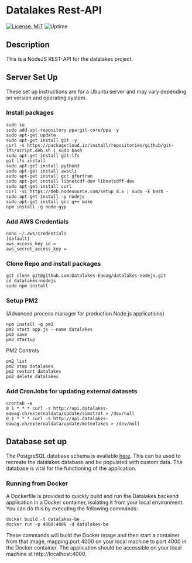 # Datalakes Rest-API

[![License: MIT][mit-by-shield]][mit-by] ![Uptime][uptime-by-shield]

## Description

This is a NodeJS REST-API for the datalakes project. 

## Server Set Up

These set up instructions are for a Ubuntu server and may vary depending on version and operating system.

### Install packages 
```console
sudo su
sudo add-apt-repository ppa:git-core/ppa -y
sudo apt-get update
sudo apt-get install git -y
curl -s https://packagecloud.io/install/repositories/github/git-lfs/script.deb.sh | sudo bash
sudo apt-get install git-lfs
git lfs install
sudo apt-get install python3
sudo apt-get install awscli
sudo apt-get install gcc gfortran
sudo apt-get install libnetcdf-dev libnetcdff-dev
sudo apt-get install curl
curl -sL https://deb.nodesource.com/setup_8.x | sudo -E bash -
sudo apt-get install -y nodejs
sudo apt-get install gcc g++ make
npm install -g node-gyp
```

### Add AWS Credentials
```console
nano ~/.aws/credentials
[default]
aws_access_key_id =
aws_secret_access_key =
```

### Clone Repo and install packages
```console
git clone git@github.com:Datalakes-Eawag/datalakes-nodejs.git
cd datalakes-nodejs
sudo npm install
```

### Setup PM2 
(Advanced process manager for production Node.js applications)
```console
npm install -g pm2
pm2 start app.js --name datalakes
pm2 save
pm2 startup
```
PM2 Controls
```console
pm2 list
pm2 stop datalakes
pm2 restart datalakes
pm2 delete datalakes
```

### Add CronJobs for updating external datasets
```console
crontab -e
0 1 * * * curl -s http://api.datalakes-eawag.ch/externaldata/update/simstrat > /dev/null
0 1 * * * curl -s http://api.datalakes-eawag.ch/externaldata/update/meteolakes > /dev/null
```

## Database set up

The PostgreSQL database schema is available [here](https://github.com/Datalakes-Eawag/datalakes-nodejs/blob/master/db/datalakes_schema.sql). This can be used to recreate the datalakes database and be populated with custom data. The database is vital for the functioning of the application. 

[mit-by]: https://opensource.org/licenses/MIT
[mit-by-shield]: https://img.shields.io/badge/License-MIT-g.svg
[uptime-by-shield]: https://img.shields.io/uptimerobot/ratio/m787532337-a369e1ee818df93c931a3bdb

### Running from Docker

A Dockerfile is provided to quickly build and run the Datalakes backend application in a Docker container, isolating it from your local environment. You can do this by executing the following commands:

```console
docker build -t datalakes-be .
docker run -p 4000:4000 -d datalakes-be
```

These commands will build the Docker image and then start a container from that image, mapping port 4000 on your local machine to port 4000 in the Docker container. The application should be accessible on your local machine at http://localhost:4000.
